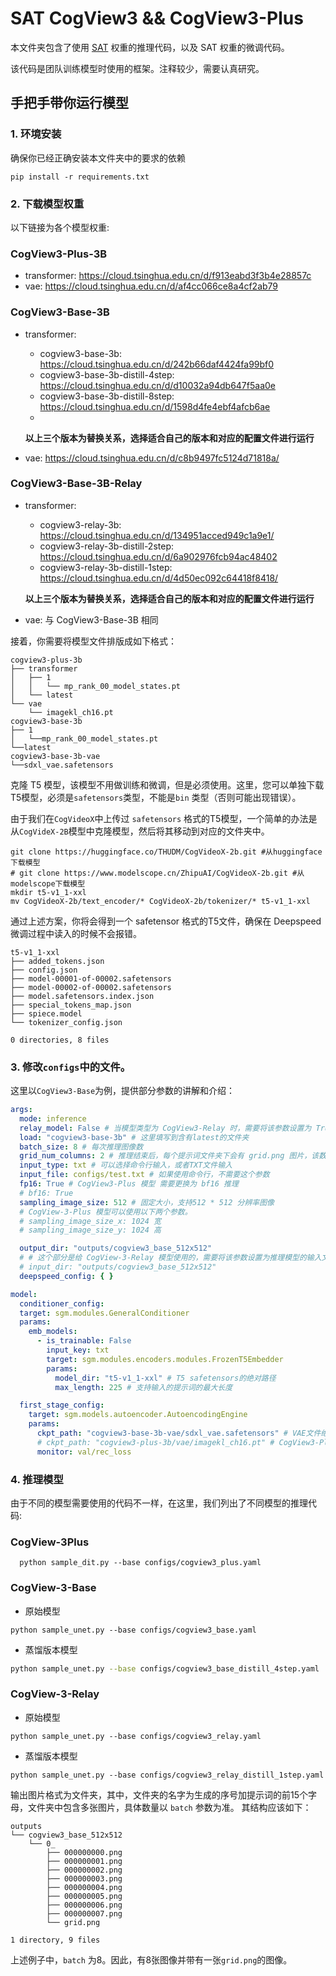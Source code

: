 # SAT CogView3 && CogView3-Plus

本文件夹包含了使用 [SAT](https://github.com/THUDM/SwissArmyTransformer) 权重的推理代码，以及 SAT 权重的微调代码。

该代码是团队训练模型时使用的框架。注释较少，需要认真研究。

## 手把手带你运行模型

### 1. 环境安装

确保你已经正确安装本文件夹中的要求的依赖

```shell
pip install -r requirements.txt
```

### 2. 下载模型权重

以下链接为各个模型权重:

### CogView3-Plus-3B

+ transformer: https://cloud.tsinghua.edu.cn/d/f913eabd3f3b4e28857c
+ vae: https://cloud.tsinghua.edu.cn/d/af4cc066ce8a4cf2ab79

### CogView3-Base-3B

+ transformer:
    + cogview3-base-3b: https://cloud.tsinghua.edu.cn/d/242b66daf4424fa99bf0
    + cogview3-base-3b-distill-4step: https://cloud.tsinghua.edu.cn/d/d10032a94db647f5aa0e
    + cogview3-base-3b-distill-8step: https://cloud.tsinghua.edu.cn/d/1598d4fe4ebf4afcb6ae
    + 
  **以上三个版本为替换关系，选择适合自己的版本和对应的配置文件进行运行**

+ vae: https://cloud.tsinghua.edu.cn/d/c8b9497fc5124d71818a/ 

### CogView3-Base-3B-Relay

+ transformer:
    + cogview3-relay-3b: https://cloud.tsinghua.edu.cn/d/134951acced949c1a9e1/
    + cogview3-relay-3b-distill-2step: https://cloud.tsinghua.edu.cn/d/6a902976fcb94ac48402
    + cogview3-relay-3b-distill-1step: https://cloud.tsinghua.edu.cn/d/4d50ec092c64418f8418/
  
  **以上三个版本为替换关系，选择适合自己的版本和对应的配置文件进行运行**

+ vae: 与 CogView3-Base-3B 相同

接着，你需要将模型文件排版成如下格式：

```
cogview3-plus-3b
├── transformer
│   ├── 1
│   │   └── mp_rank_00_model_states.pt
│   └── latest
└── vae
    └── imagekl_ch16.pt
cogview3-base-3b
├── 1
│   └──mp_rank_00_model_states.pt
└──latest
cogview3-base-3b-vae
└──sdxl_vae.safetensors
```

克隆 T5 模型，该模型不用做训练和微调，但是必须使用。这里，您可以单独下载T5模型，必须是`safetensors`类型，不能是`bin`
类型（否则可能出现错误）。

由于我们在`CogVideoX`中上传过 `safetensors` 格式的T5模型，一个简单的办法是从`CogVideX-2B`模型中克隆模型，然后将其移动到对应的文件夹中。

```shell
git clone https://huggingface.co/THUDM/CogVideoX-2b.git #从huggingface下载模型
# git clone https://www.modelscope.cn/ZhipuAI/CogVideoX-2b.git #从modelscope下载模型
mkdir t5-v1_1-xxl
mv CogVideoX-2b/text_encoder/* CogVideoX-2b/tokenizer/* t5-v1_1-xxl
```

通过上述方案，你将会得到一个 safetensor 格式的T5文件，确保在 Deepspeed微调过程中读入的时候不会报错。

```
t5-v1_1-xxl
├── added_tokens.json
├── config.json
├── model-00001-of-00002.safetensors
├── model-00002-of-00002.safetensors
├── model.safetensors.index.json
├── special_tokens_map.json
├── spiece.model
└── tokenizer_config.json

0 directories, 8 files
```

### 3. 修改`configs`中的文件。

这里以`CogView3-Base`为例，提供部分参数的讲解和介绍：

```yaml
args:
  mode: inference
  relay_model: False # 当模型类型为 CogView3-Relay 时，需要将该参数设置为 True
  load: "cogview3-base-3b" # 这里填写到含有latest的文件夹
  batch_size: 8 # 每次推理图像数
  grid_num_columns: 2 # 推理结束后，每个提示词文件夹下会有 grid.png 图片，该数字代表列数。
  input_type: txt # 可以选择命令行输入，或者TXT文件输入
  input_file: configs/test.txt # 如果使用命令行，不需要这个参数
  fp16: True # CogView3-Plus 模型 需要更换为 bf16 推理
  # bf16: True
  sampling_image_size: 512 # 固定大小，支持512 * 512 分辨率图像
  # CogView-3-Plus 模型可以使用以下两个参数。
  # sampling_image_size_x: 1024 宽 
  # sampling_image_size_y: 1024 高

  output_dir: "outputs/cogview3_base_512x512"
  # # 这个部分是给 CogView-3-Relay 模型使用的，需要将该参数设置为推理模型的输入文件夹，提示词建议与 base 模型生成图片时的提示词的一致。
  # input_dir: "outputs/cogview3_base_512x512" 
  deepspeed_config: { }

model:
  conditioner_config:
  target: sgm.modules.GeneralConditioner
  params:
    emb_models:
      - is_trainable: False
        input_key: txt
        target: sgm.modules.encoders.modules.FrozenT5Embedder
        params:
          model_dir: "t5-v1_1-xxl" # T5 safetensors的绝对路径
          max_length: 225 # 支持输入的提示词的最大长度

  first_stage_config:
    target: sgm.models.autoencoder.AutoencodingEngine
    params:
      ckpt_path: "cogview3-base-3b-vae/sdxl_vae.safetensors" # VAE文件绝对路径
      # ckpt_path: "cogview3-plus-3b/vae/imagekl_ch16.pt" # CogView3-Plus VAE PT文件绝对路径
      monitor: val/rec_loss
```

### 4. 推理模型

由于不同的模型需要使用的代码不一样，在这里，我们列出了不同模型的推理代码:

### CogView-3Plus

```shell
  python sample_dit.py --base configs/cogview3_plus.yaml
```

### CogView-3-Base

+ 原始模型

```shell
python sample_unet.py --base configs/cogview3_base.yaml
```

+ 蒸馏版本模型

```bash
python sample_unet.py --base configs/cogview3_base_distill_4step.yaml
```

### CogView-3-Relay

+ 原始模型

```shell
python sample_unet.py --base configs/cogview3_relay.yaml
```

+ 蒸馏版本模型

```shell
python sample_unet.py --base configs/cogview3_relay_distill_1step.yaml 
```

输出图片格式为文件夹，其中，文件夹的名字为生成的序号加提示词的前15个字母，文件夹中包含多张图片，具体数量以 `batch` 参数为准。
其结构应该如下：

```
outputs
└── cogview3_base_512x512
    └── 0_
        ├── 000000000.png
        ├── 000000001.png
        ├── 000000002.png
        ├── 000000003.png
        ├── 000000004.png
        ├── 000000005.png
        ├── 000000006.png
        ├── 000000007.png
        └── grid.png

1 directory, 9 files
```

上述例子中，`batch` 为8。因此，有8张图像并带有一张`grid.png`的图像。
